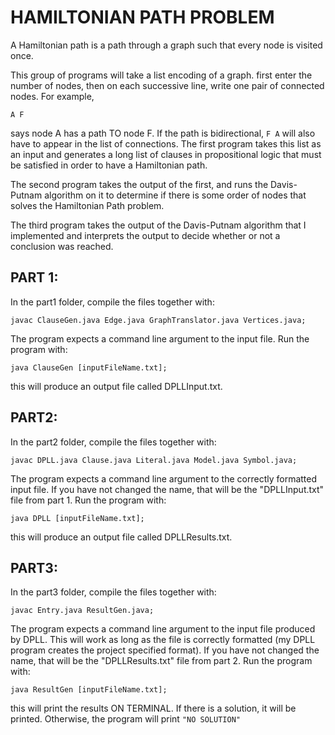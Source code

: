 # HAMILTONIAN PATH PROBLEM

A Hamiltonian path is a path through a graph such that every node is visited once.

This group of programs will take a list encoding of a graph.
first enter the number of nodes, then on each successive line,
write one pair of connected nodes.  For example,

`A F`

says node A has a path TO node F.  If the path is bidirectional,
`F A` will also have to appear in the list of connections.  The first
program takes this list as an input and generates a long list of
clauses in propositional logic that must be satisfied in order
to have a Hamiltonian path.

The second program takes the output of the first, and runs the
Davis-Putnam algorithm on it to determine if there is some order of
nodes that solves the Hamiltonian Path problem.

The third program takes the output of the Davis-Putnam algorithm
that I implemented and interprets the output to decide whether or
not a conclusion was reached.

## PART 1:

In the part1 folder, compile the files together with:

`javac ClauseGen.java Edge.java GraphTranslator.java Vertices.java;`

The program expects a command line argument to the input file.
Run the program with:

`java ClauseGen [inputFileName.txt];`

this will produce an output file called DPLLInput.txt.

## PART2:

In the part2 folder, compile the files together with:

`javac DPLL.java Clause.java Literal.java Model.java Symbol.java;`

The program expects a command line argument to the correctly
formatted input file.  If you have not changed the name, that will
be the "DPLLInput.txt" file from part 1.  Run the program with:

`java DPLL [inputFileName.txt];`

this will produce an output file called DPLLResults.txt.

## PART3:

In the part3 folder, compile the files together with:

`javac Entry.java ResultGen.java;`

The program expects a command line argument to the input file
produced by DPLL.  This will work as long as the file is correctly
formatted (my DPLL program creates the project specified format).
If you have not changed the name, that will be the "DPLLResults.txt"
file from part 2.  Run the program with:

`java ResultGen [inputFileName.txt];`

this will print the results ON TERMINAL.  If there is a solution,
it will be printed.  Otherwise, the program will print `"NO SOLUTION"`
